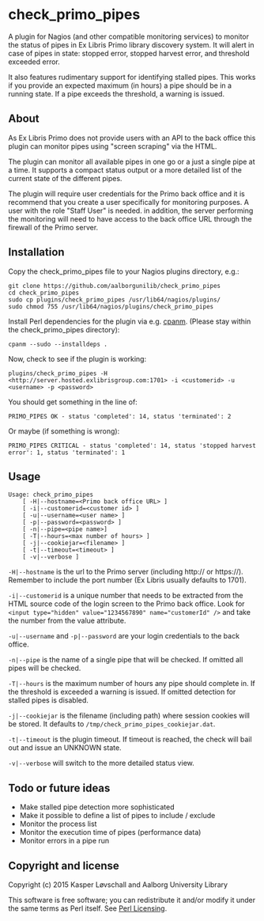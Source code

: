 # check_primo_pipes
A plugin for Nagios (and other compatible monitoring services) to monitor the status of pipes in Ex Libris Primo library discovery system. It will alert in case of pipes in state: stopped error, stopped harvest error, and threshold exceeded error.

It also features rudimentary support for identifying stalled pipes. This works if you provide an expected maximum (in hours) a pipe should be in a running state. If a pipe exceeds the threshold, a warning is issued.

## About
As Ex Libris Primo does not provide users with an API to the back office this plugin can monitor pipes using "screen scraping" via the HTML.

The plugin can monitor all available pipes in one go or a just a single pipe at a time. It supports a compact status output or a more detailed list of the current state of the different pipes.

The plugin will require user credentials for the Primo back office and it is recommend that you create a user specifically for monitoring purposes. A user with the role "Staff User" is needed. in addition, the server performing the monitoring will need to have access to the back office URL through the firewall of the Primo server.

## Installation

Copy the check_primo_pipes file to your Nagios plugins directory, e.g.:

    git clone https://github.com/aalborgunilib/check_primo_pipes
    cd check_primo_pipes
    sudo cp plugins/check_primo_pipes /usr/lib64/nagios/plugins/
    sudo chmod 755 /usr/lib64/nagios/plugins/check_primo_pipes

Install Perl dependencies for the plugin via e.g. [cpanm](https://metacpan.org/pod/App::cpanminus). (Please stay within the check_primo_pipes directory):

    cpanm --sudo --installdeps .

Now, check to see if the plugin is working:

    plugins/check_primo_pipes -H <http://server.hosted.exlibrisgroup.com:1701> -i <customerid> -u <username> -p <password>

You should get something in the line of:

    PRIMO_PIPES OK - status 'completed': 14, status 'terminated': 2
    
Or maybe (if something is wrong):

    PRIMO_PIPES CRITICAL - status 'completed': 14, status 'stopped harvest error': 1, status 'terminated': 1

## Usage

    Usage: check_primo_pipes
        [ -H|--hostname=<Primo back office URL> ]
        [ -i|--customerid=<customer id> ]
        [ -u|--username=<user name> ]
        [ -p|--password=<password> ]
        [ -n|--pipe=<pipe name>]
        [ -T|--hours=<max number of hours> ]
        [ -j|--cookiejar=<filename> ]
        [ -t|--timeout=<timeout> ]
        [ -v|--verbose ]

`-H|--hostname` is the url to the Primo server (including http:// or https://). Remember to include the port number (Ex Libris usually defaults to 1701).

`-i|--customerid` is a unique number that needs to be extracted from the HTML source code of the login screen to the Primo back office. Look for `<input type="hidden" value="1234567890" name="customerId" />` and take the number from the value attribute.

`-u|--username` and `-p|--password` are your login credentials to the back office.

`-n|--pipe` is the name of a single pipe that will be checked. If omitted all pipes will be checked.

`-T|--hours` is the maximum number of hours any pipe should complete in. If the threshold is exceeded a warning is issued. If omitted detection for stalled pipes is disabled.

`-j|--cookiejar` is the filename (including path) where session cookies will be stored. It defaults to `/tmp/check_primo_pipes_cookiejar.dat`.

`-t|--timeout` is the plugin timeout. If timeout is reached, the check will bail out and issue an UNKNOWN state.

`-v|--verbose` will switch to the more detailed status view.

## Todo or future ideas

* Make stalled pipe detection more sophisticated
* Make it possible to define a list of pipes to include / exclude
* Monitor the process list
* Monitor the execution time of pipes (performance data)
* Monitor errors in a pipe run

## Copyright and license

Copyright (c) 2015 Kasper Løvschall and Aalborg University Library

This software is free software; you can redistribute it and/or modify it under the same terms as Perl itself. See [Perl Licensing](http://dev.perl.org/licenses/).
